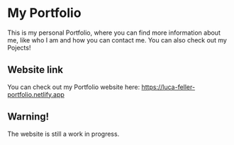 # My Portfolio
This is my personal Portfolio, where you can find more information about me, like who I am and how you can contact me. You can also check out my Pojects!

## Website link
You can check out my Portfolio website here:
https://luca-feller-portfolio.netlify.app

## Warning!
The website is still a work in progress.
